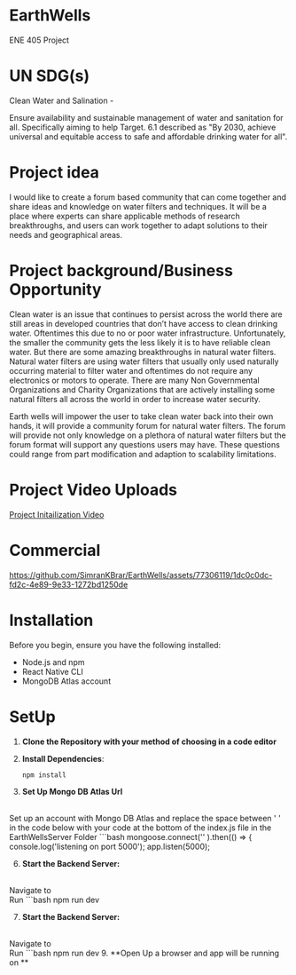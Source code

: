# EarthWells
ENE 405 Project


# UN SDG(s) #
Clean Water and Salination - 

Ensure availability and sustainable management of water and sanitation for all. Specifically aiming to help Target. 6.1 described as "By 2030, achieve universal and equitable access to safe and affordable drinking water for all". 

# Project idea #

I would like to create a forum based community that can come together and share ideas and knowledge on water filters and techniques. It will be a place where experts can share applicable methods of research breakthroughs, and users can work together to adapt solutions to their needs and geographical areas.

# Project background/Business Opportunity #

Clean water is an issue that continues to persist across the world there are still areas in developed countries that don’t have access to clean drinking water. Oftentimes this due to no or poor water infrastructure. Unfortunately, the smaller the community gets the less likely it is to have reliable clean water. But there are some amazing breakthroughs in natural water filters. Natural water filters are using water filters that usually only used naturally occurring material to filter water and oftentimes do not require any electronics or motors to operate. There are many Non Governmental Organizations and Charity Organizations that are actively installing some natural filters all across the world in order to increase water security.



Earth wells will impower the user to take clean water back into their own hands, it will provide a community forum for natural water filters. The forum will provide not only knowledge on a plethora of natural water filters but the forum format will support any questions users may have. These questions could range from part modification and adaption to scalability limitations.

# Project Video Uploads #

[Project Initailization Video](https://youtu.be/b9MD6Q6DeXw)


# Commercial

https://github.com/SimranKBrar/EarthWells/assets/77306119/1dc0c0dc-fd2c-4e89-9e33-1272bd1250de

# Installation

Before you begin, ensure you have the following installed:

- Node.js and npm
- React Native CLI
- MongoDB Atlas account

# SetUp

1. **Clone the Repository with your method of choosing in a code editor**
   
2. **Install Dependencies**:
      ```bash
    npm install
   
4. **Set Up Mongo DB Atlas Url**
<br>
Set up an account with Mongo DB Atlas and replace the space between ' ' in the code below with your code at the bottom of the index.js file in the EarthWellsServer Folder
 ```bash
mongoose.connect(''
  ).then(() => {
    console.log('listening on port 5000');
    app.listen(5000); 
  
6. **Start the Backend Server:**
<br>
   Navigate to
<br>
   Run
   ```bash
   npm run dev
  
7. **Start the Backend Server:**
<br>
 Navigate to
<br>
   Run
   ```bash
   npm run dev
9. **Open Up a browser and app will be running on **


